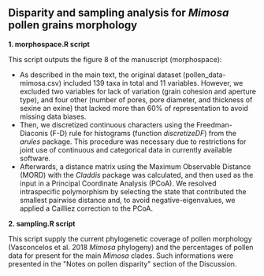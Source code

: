 ## Disparity and sampling analysis for _Mimosa_ pollen grains morphology

**1. morphospace.R script**

This script outputs the figure 8 of the manuscript (morphospace):
- As described in the main text, the original dataset (pollen_data-mimosa.csv) included 139 taxa in total and 11 variables. However, we excluded two variables for lack of variation (grain cohesion and aperture type), and four other (number of pores, pore diameter, and thickness of sexine an exine) that lacked more than 60% of representation to avoid missing data biases.
- Then, we discretized continuous characters using the Freedman-Diaconis (F-D) rule for histograms (function _discretizeDF_) from the _arules_ package. This procedure was necessary due to restrictions for joint use of continuous and categorical data in currently available software.
- Afterwards, a distance matrix using the Maximum Observable Distance (MORD) with the _Claddis_ package was calculated, and then used as the input in a Principal Coordinate Analysis (PCoA). We resolved intraspecific polymorphism by selecting the state that contributed the smallest pairwise distance and, to avoid negative-eigenvalues, we applied a Cailliez correction to the PCoA.

**2. sampling.R script**

This script supply the current phylogenetic coverage of pollen morphology (Vasconcelos et al. 2018 _Mimosa_ phylogeny) and the percentages of pollen data for present for the main _Mimosa_ clades. Such informations were presented in the "Notes on pollen disparity" section of the Discussion.
